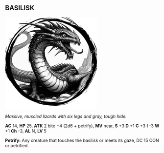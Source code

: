 ## BASILISK

![](images/basilisk.webp)

_Massive, muscled lizards with six legs and gray, tough hide._

**AC** 14, **HP** 25, **ATK** 2 bite +4 (2d6 + petrify), **MV** near, **S** +3 **D** +1 **C** +3 **I** -3 **W** +1 **Ch** -3, **AL** N, **LV** 5

**Petrify:** Any creature that touches the basilisk or meets its gaze, DC 15 CON or petrified.


